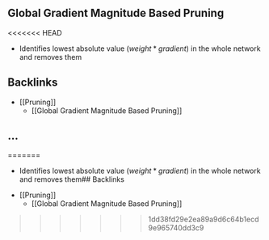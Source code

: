 ## Global Gradient Magnitude Based Pruning
<<<<<<< HEAD
- Identifies lowest absolute value $(weight*gradient)$ in the whole network and removes them



## Backlinks
* [[Pruning]]
	* [[Global Gradient Magnitude Based Pruning]]

## ...
=======
- Identifies lowest absolute value $(weight*gradient)$ in the whole network and removes them## Backlinks
* [[Pruning]]
	* [[Global Gradient Magnitude Based Pruning]]

>>>>>>> 1dd38fd29e2ea89a9d6c64b1ecd9e965740dd3c9
